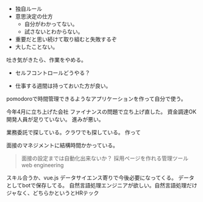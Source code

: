 # 

- 独自ルール
- 意思決定の仕方
    - 自分がわかってない。
    - 試さないとわからない。
- 重要だと思い続けて取り組むと失敗するぞ
- 大したことない。

吐き気がきたら、作業をやめる。

- セルフコントロールどうやる？

- 仕事する週間は持っておいた方が良い。

pomodoroで時間管理できるようなアプリケーションを作って自分で使う。


今年4月に立ち上げた会社
ファイナンスの問題で立ち上げ直した。
資金調達OK
開発人員が足りていない。
進みが悪い。

業務委託で探している。クラワでも探している。
作って

面接のマネジメントに結構時間かかっている。

> 面接の設定までは自動化出来ないか？
採用ページを作れる管理ツール
web engineering

スキル合うか、vue.js
データサイエンス寄りで今後必要になってくる。
データとしてbotで保存してる。
自然言語処理エンジニアが欲しい。自然言語処理だけジャなく、どちらかというとHRテック